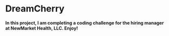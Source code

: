 # DreamCherry

#### In this project, I am completing a coding challenge for the hiring manager at NewMarket Health, LLC. Enjoy!
